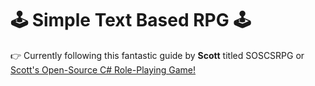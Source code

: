 # 🕹️ Simple Text Based RPG 🕹️

👉 Currently following this fantastic guide by **Scott** titled SOSCSRPG or [Scott's Open-Source C# Role-Playing Game!](https://soscsrpg.com/)
